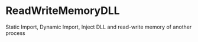 # ReadWriteMemoryDLL
Static Import, Dynamic Import, Inject DLL and read-write memory of another process 
